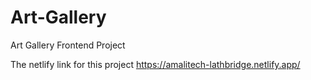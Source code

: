 # Art-Gallery
Art Gallery Frontend Project

The netlify link for this project
https://amalitech-lathbridge.netlify.app/
